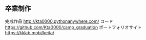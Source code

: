 ## 卒業制作

完成作品              http://kta0000.pythonanywhere.com/
コード                https://github.com/Kta0000/camp_graduation
ポートフォリオサイト   https://kklab.mobi/keita/
